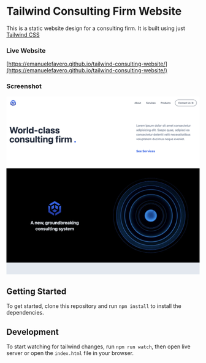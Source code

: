 # Tailwind Consulting Firm Website

This is a static website design for a consulting firm. It is built using just [Tailwind CSS](https://tailwindcss.com/)

### Live Website

[https://emanuelefavero.github.io/tailwind-consulting-website/](https://emanuelefavero.github.io/tailwind-consulting-website/)

### Screenshot

![Website Screenshot](./img/screenshot.png 'Website Screenshot')

## Getting Started

To get started, clone this repository and run `npm install` to install the dependencies.

## Development

To start watching for tailwind changes, run `npm run watch`, then open live server or open the `index.html` file in your browser.

